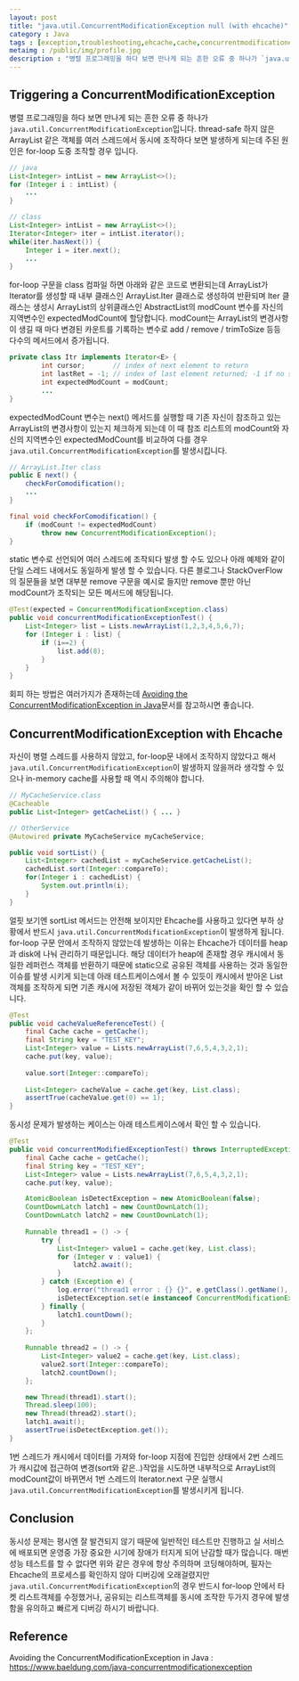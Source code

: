 ```yaml
---
layout: post
title: "java.util.ConcurrentModificationException null (with ehcache)"
category : Java
tags : [exception,troubleshooting,ehcache,cache,concurrentmodificationexception]
metaimg : /public/img/profile.jpg
description : "병렬 프로그래밍을 하다 보면 만나게 되는 흔한 오류 중 하나가 `java.util.ConcurrentModificationException`입니다."
---   
```

Triggering a ConcurrentModificationException
----
병렬 프로그래밍을 하다 보면 만나게 되는 흔한 오류 중 하나가 `java.util.ConcurrentModificationException`입니다. thread-safe 하지 않은 ArrayList 같은 객체를 여러 스레드에서 동시에 조작하다 보면 발생하게 되는데 주된 원인은 for-loop 도중 조작할 경우 입니다.    

```java
// java
List<Integer> intList = new ArrayList<>();
for (Integer i : intList) {
    ...
}

// class
List<Integer> intList = new ArrayList<>();
Iterator<Integer> iter = intList.iterator();
while(iter.hasNext()) {
    Integer i = iter.next();
    ...
}
```    

for-loop 구문을 class 컴파일 하면 아래와 같은 코드로 변환되는데 ArrayList가 Iterator를 생성할 때 내부 클래스인 ArrayList.Iter 클래스로 생성하여 반환되며 Iter 클래스는 생성시 ArrayList의 상위클래스인 AbstractList의 modCount 변수를 자신의 지역변수인 expectedModCount에 할당합니다. modCount는 ArrayList의 변경사항이 생길 때 마다 변경된 카운트를 기록하는 변수로 add / remove / trimToSize 등등 다수의 메서드에서 증가됩니다.       

```java
private class Itr implements Iterator<E> {
        int cursor;       // index of next element to return
        int lastRet = -1; // index of last element returned; -1 if no such
        int expectedModCount = modCount;
        ...
}
```    

expectedModCount 변수는 next() 메서드를 실행할 때 기존 자신이 참조하고 있는 ArrayList의 변경사항이 있는지 체크하게 되는데 이 때 참조 리스트의 modCount와 자신의 지역변수인 expectedModCount를 비교하여 다를 경우 `java.util.ConcurrentModificationException`를 발생시킵니다.    

```java
// ArrayList.Iter class
public E next() {
    checkForComodification();
    ...
}

final void checkForComodification() {
    if (modCount != expectedModCount)
        throw new ConcurrentModificationException();
}
```    

static 변수로 선언되어 여러 스레드에 조작되다 발생 할 수도 있으나 아래 예제와 같이 단일 스레드 내에서도 동일하게 발생 할 수 있습니다. 다른 블로그나 StackOverFlow의 질문들을 보면 대부분 remove 구문을 예시로 들지만 remove 뿐만 아닌 modCount가 조작되는 모든 메서드에 해당됩니다.    

```java
@Test(expected = ConcurrentModificationException.class)
public void concurrentModificationExceptionTest() {
    List<Integer> list = Lists.newArrayList(1,2,3,4,5,6,7);
    for (Integer i : list) {
        if (i==2) {
            list.add(8);
        }
    }
}
```    

회피 하는 방법은 여러가지가 존재하는데 [Avoiding the ConcurrentModificationException in Java](https://www.baeldung.com/java-concurrentmodificationexception)문서를 참고하시면 좋습니다.    

ConcurrentModificationException with Ehcache
----
자신이 병렬 스레드를 사용하지 않았고, for-loop문 내에서 조작하지 않았다고 해서 `java.util.ConcurrentModificationException`이 발생하지 않을꺼라 생각할 수 있으나 in-memory cache를 사용할 때 역시 주의해야 합니다.    

```java
// MyCacheService.class
@Cacheable
public List<Integer> getCacheList() { ... }

// OtherService
@Autowired private MyCacheService myCacheService;

public void sortList() {
    List<Integer> cachedList = myCacheService.getCacheList();
    cachedList.sort(Integer::compareTo);
    for(Integer i : cachedList) {
        System.out.println(i);
    }
}
```    

얼핏 보기엔 sortList 메서드는 안전해 보이지만 Ehcache를 사용하고 있다면 부하 상황에서 반드시 `java.util.ConcurrentModificationException`이 발생하게 됩니다. for-loop 구문 안에서 조작하지 않았는데 발생하는 이유는 Ehcache가 데이터를 heap과 disk에 나눠 관리하기 때문입니다. 해당 데이터가 heap에 존재할 경우 캐시에서 동일한 레퍼런스 객체를 반환하기 때문에 static으로 공유된 객체를 사용하는 것과 동일한 이슈를 발생 시키게 되는데 아래 테스트케이스에서 볼 수 있듯이 캐시에서 받아온 List객체를 조작하게 되면 기존 캐시에 저장된 객체가 같이 바뀌어 있는것을 확인 할 수 있습니다.     

```java
@Test
public void cacheValueReferenceTest() {
    final Cache cache = getCache();
    final String key = "TEST_KEY";
    List<Integer> value = Lists.newArrayList(7,6,5,4,3,2,1);
    cache.put(key, value);
    
    value.sort(Integer::compareTo);
    
    List<Integer> cacheValue = cache.get(key, List.class);
    assertTrue(cacheValue.get(0) == 1);
}
```

동시성 문제가 발생하는 케이스는 아래 테스트케이스에서 확인 할 수 있습니다.    

```java
@Test
public void concurrentModifiedExceptionTest() throws InterruptedException {
    final Cache cache = getCache();
    final String key = "TEST_KEY";
    List<Integer> value = Lists.newArrayList(7,6,5,4,3,2,1);
    cache.put(key, value);

    AtomicBoolean isDetectException = new AtomicBoolean(false);
    CountDownLatch latch1 = new CountDownLatch(1);
    CountDownLatch latch2 = new CountDownLatch(1);
    
    Runnable thread1 = () -> {
        try {
            List<Integer> value1 = cache.get(key, List.class);
            for (Integer v : value1) {
                latch2.await();
            }
        } catch (Exception e) {
            log.error("thread1 error : {} {}", e.getClass().getName(), e.getMessage());
            isDetectException.set(e instanceof ConcurrentModificationException);
        } finally {
            latch1.countDown();
        }
    };
    
    Runnable thread2 = () -> {
        List<Integer> value2 = cache.get(key, List.class);
        value2.sort(Integer::compareTo);
        latch2.countDown();
    };

    new Thread(thread1).start();
    Thread.sleep(100);
    new Thread(thread2).start();
    latch1.await();
    assertTrue(isDetectException.get());
}
```    

1번 스레드가 캐시에서 데이터를 가져와 for-loop 지점에 진입한 상태에서 2번 스레드가 캐시값에 접근하여 변경(sort와 같은..)작업을 시도하면 내부적으로 ArrayList의 modCount값이 바뀌면서 1번 스레드의 Iterator.next 구문 실행시 `java.util.ConcurrentModificationException`를 발생시키게 됩니다.    

Conclusion
----
동시성 문제는 평시엔 잘 발견되지 않기 때문에 일반적인 테스트만 진행하고 실 서비스에 배포되면 운영중 가장 중요한 시기에 장애가 터지게 되어 난감할 때가 많습니다. 매번 성능 테스트를 할 수 없다면 위와 같은 경우에 항상 주의하며 코딩해야하며, 필자는 Ehcache의 프로세스를 확인하지 않아 디버깅에 오래걸렸지만 `java.util.ConcurrentModificationException`의 경우 반드시 for-loop 안에서 타켓 리스트객체를 수정했거나, 공유되는 리스트객체를 동시에 조작한 두가지 경우에 발생함을 유의하고 빠르게 디버깅 하시기 바랍니다.     

Reference
----
Avoiding the ConcurrentModificationException in Java : <https://www.baeldung.com/java-concurrentmodificationexception>
